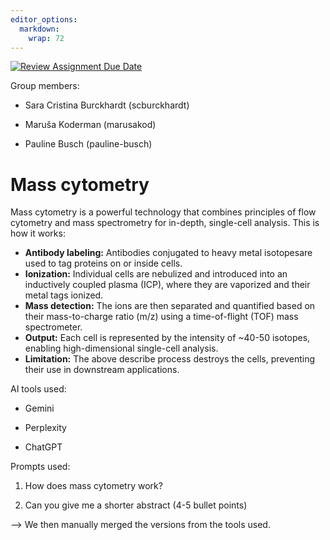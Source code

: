 ```yaml
---
editor_options: 
  markdown: 
    wrap: 72
---
```


[![Review Assignment Due
Date](https://classroom.github.com/assets/deadline-readme-button-22041afd0340ce965d47ae6ef1cefeee28c7c493a6346c4f15d667ab976d596c.svg)](https://classroom.github.com/a/aKWLU3-A)

Group members:

-   Sara Cristina Burckhardt (scburckhardt)

-   Maruša Koderman (marusakod)

-   Pauline Busch (pauline-busch)

# Mass cytometry

Mass cytometry is a powerful technology that combines principles of flow
cytometry and mass spectrometry for in-depth, single-cell analysis. This
is how it works:

-   **Antibody labeling:** Antibodies conjugated to heavy metal isotopesare used to tag proteins on or inside cells.
-   **Ionization:** Individual cells are nebulized and introduced into an inductively coupled plasma (ICP), where they are vaporized and their metal tags ionized.
-   **Mass detection:** The ions are then separated and quantified based on their mass-to-charge ratio (m/z) using a time-of-flight (TOF) mass spectrometer.
-   **Output:** Each cell is represented by the intensity of ~40-50 isotopes, enabling high-dimensional single-cell analysis.
-   **Limitation:** The above describe process destroys the cells, preventing their use in downstream applications.

AI tools used:

-   Gemini

-   Perplexity

-   ChatGPT

Prompts used:

1) How does mass cytometry work?

2) Can you give me a shorter abstract (4-5 bullet points)

--> We then manually merged the versions from the tools used.
